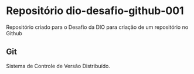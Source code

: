 # Repositório dio-desafio-github-001
Repositório criado para o Desafio da DIO para criação de um repositório no Github

## Git 
Sistema de Controle de Versão Distribuído.
